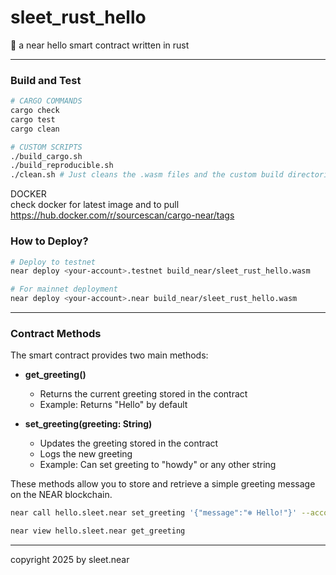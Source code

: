 # sleet_rust_hello

🦀 a near hello smart contract written in rust


---

### Build and Test

```bash
# CARGO COMMANDS
cargo check
cargo test
cargo clean

# CUSTOM SCRIPTS
./build_cargo.sh
./build_reproducible.sh
./clean.sh # Just cleans the .wasm files and the custom build directories
```

DOCKER
<br/>
check docker for latest image and to pull
<br/>
https://hub.docker.com/r/sourcescan/cargo-near/tags


###  How to Deploy?

```bash
# Deploy to testnet
near deploy <your-account>.testnet build_near/sleet_rust_hello.wasm

# For mainnet deployment
near deploy <your-account>.near build_near/sleet_rust_hello.wasm
```

---


### Contract Methods

The smart contract provides two main methods:

- **get_greeting()**
  - Returns the current greeting stored in the contract
  - Example: Returns "Hello" by default

- **set_greeting(greeting: String)**
  - Updates the greeting stored in the contract
  - Logs the new greeting
  - Example: Can set greeting to "howdy" or any other string

These methods allow you to store and retrieve a simple greeting message on the NEAR blockchain.


```sh
near call hello.sleet.near set_greeting '{"message":"❄️ Hello!"}' --accountId sleet.near

near view hello.sleet.near get_greeting
```



---

copyright 2025 by sleet.near
